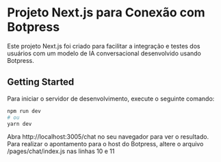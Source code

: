 # Projeto Next.js para Conexão com Botpress

Este projeto Next.js foi criado para facilitar a integração e testes dos usuários com um modelo de IA conversacional desenvolvido usando Botpress.

## Getting Started

Para iniciar o servidor de desenvolvimento, execute o seguinte comando:

```bash
npm run dev
# ou
yarn dev
```

Abra http://localhost:3005/chat no seu navegador para ver o resultado.
Para realizar o apontamento para o host do Botpress, altere o arquivo /pages/chat/index.js nas linhas 10 e 11
